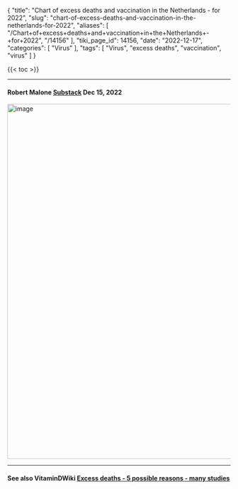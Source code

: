 {
    "title": "Chart of excess deaths and vaccination in the Netherlands - for 2022",
    "slug": "chart-of-excess-deaths-and-vaccination-in-the-netherlands-for-2022",
    "aliases": [
        "/Chart+of+excess+deaths+and+vaccination+in+the+Netherlands+-+for+2022",
        "/14156"
    ],
    "tiki_page_id": 14156,
    "date": "2022-12-17",
    "categories": [
        "Virus"
    ],
    "tags": [
        "Virus",
        "excess deaths",
        "vaccination",
        "virus"
    ]
}


{{< toc >}} 

---

#### Robert Malone [Substack](https://rwmalonemd.substack.com/p/coronavax-safety-in-the-netherlands-2dd?utm_source=substack&utm_medium=email) Dec 15, 2022

<img src="https://d1bk1kqxc0sym.cloudfront.net/attachments/jpeg/chart-n-excess-deaths.jpg" alt="image" width="800">

---

#### See also VitaminDWiki [Excess deaths - 5 possible reasons - many studies](/posts/excess-deaths-5-possible-reasons-many-studies)

<!-- ~tc~ (alias(Chart of excess deaths and vaccination in the Netherlands  - for 2022)) ~/tc~ -->